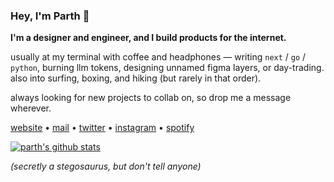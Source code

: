 ### Hey, I'm Parth 🦕
**I'm a designer and engineer, and I build products for the internet.** 

usually at my terminal with coffee and headphones — writing `next` / `go` / `python`, burning llm tokens, designing unnamed figma layers, or day-trading. also into surfing, boxing, and hiking (but rarely in that order).

always looking for new projects to collab on, so drop me a message wherever.

[website](https://psrth.sh) •
[mail](mailto:parthsharma151@gmail.com) •
[twitter](https://x.com/psrthsharma) •
[instagram](https://www.instagram.com/psrthsharma/) •
[spotify](https://open.spotify.com/user/parthsharma_151) 

[![parth's github stats](https://github-readme-stats.vercel.app/api?username=psrth&theme=transparent&show_icons=true)](https://github.com/anuraghazra/github-readme-stats)

_(secretly a stegosaurus, but don't tell anyone)_
